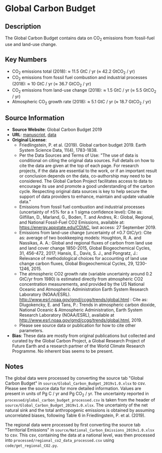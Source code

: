 
# Global Carbon Budget

## Description
The Global Carbon Budget contains data on CO<sub>2</sub> emissions from fossil-fuel use and land-use change.

## Key Numbers
* CO<sub>2</sub> emissions total (2018): ≈ 11.5 GtC / yr (≈ 42.2 GtCO<sub>2</sub> / yr)
* CO<sub>2</sub> emissions from fossil fuel combustion and industrial processes (2018): ≈ 10 GtC / yr (≈ 36.7 GtCO<sub>2</sub> / yr)
* CO<sub>2</sub> emissions from land-use change (2018): ≈ 1.5 GtC / yr (≈ 5.5 GtCO<sub>2</sub> / yr)
* Atmospheric CO<sub>2</sub> growth rate (2018): ≈ 5.1 GtC / yr (≈ 18.7 GtCO<sub>2</sub> / yr)

## Source Information
* **Source Website**: Global Carbon Budget 2019
* **URL**: [manuscript](https://doi.org/10.5194/essd-11-1783-2019), [data](https://www.icos-cp.eu/global-carbon-budget-2019)
* **Original License**:
  - Friedlingstein, P. et al. (2019). Global carbon budget 2019. Earth System Science Data, 11(4), 1783-1838.
  - Per the Data Sources and Terms of Use: "The use of data is conditional on citing the original data sources. Full details on how to cite the data are given at the top of each page. For research projects, if the data are essential to the work, or if an important result or conclusion depends on the data, co-authorship may need to be considered. The Global Carbon Project facilitates access to data to encourage its use and promote a good understanding of the carbon cycle. Respecting original data sources is key to help secure the support of data providers to enhance, maintain and update valuable data."
  - Emissions from fossil fuel combustion and industrial processes (uncertainty of ±5% for a ± 1 sigma confidence level): Cite as: Gilfillan, D., Marland, G., Boden, T. and Andres, R.: Global, Regional, and National Fossil-Fuel CO2 Emissions, available at: https://energy.appstate.edu/CDIAC, last access: 27 September 2019.
  - Emissions from land-use change (uncertainty of ±0.7 GtC/yr): Cite as: average of two bookkeeping models: Houghton, R. A. and Nassikas, A. A.: Global and regional fluxes of carbon from land use and land cover change 1850-2015, Global Biogeochemical Cycles, 31, 456-472, 2017;  Hansis, E., Davis, S. J., and Pongratz, J.: Relevance of methodological choices for accounting of land use change carbon fluxes, Global Biogeochemical Cycles, 29, 1230-1246, 2015.
  - The atmospheric CO2 growth rate (variable uncertainty around 0.2 GtC/yr from 1980) is estimated directly from atmospheric CO2 concentration measurements, and provided by the US National Oceanic and Atmospheric Administration Earth System Research Laboratory (NOAA/ESRL).  http://www.esrl.noaa.gov/gmd/ccgg/trends/global.html : Cite as: Dlugokencky, E. and Tans, P.: Trends in atmospheric carbon dioxide, National Oceanic & Atmospheric Administration, Earth System Research Laboratory (NOAA/ESRL), available at http://www.esrl.noaa.gov/gmd/ccgg/trends/global.html, 2019.
  - Please see source data or publication for how to cite other parameters.
* **Bias**: These data are mostly from original publications but collected and curated by the Global Carbon Project, a Global Research Project of Future Earth and a research partner of the World Climate Research Programme. No inherent bias seems to be present.

## Notes
The global data were processed by converting the source tab "Global Carbon Budget" in `source/Global_Carbon_Budget_2019v1.0.xlsx` to csv. Please see the source data for more detailed information. Values are present in units of Pg C / yr and Pg CO<sub>2</sub> / yr. The uncertainty reported in `processed/global_carbon_budget_processed.csv` is taken from the header of `source/Global_Carbon_Budget_2019v1.0.xlsx`. The uncertainty of the net natural sink and the total anthropogenic emissions is obtained by assuming uncorrelated biases, following Table 6 in Friedlingstein, P. et al. (2019).

The regional data were processed by first converting the source tab "Territorial Emissions" in `source/National_Carbon_Emissions_2019v1.0.xlsx` to csv. This csv, containing the data at a national level, was then processed into `processed/regional_co2_data_processed.csv` using `code/get_regional_CO2.py`.
